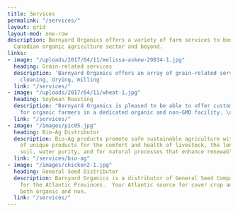 ```yaml
---
title: Services
permalink: "/services/"
layout: grid
layout-mod: one-row
description: Barnyard Organics offers a variety of farm services to benefit the Atlantic
  Canadian organic agriculture sector and beyond.
links:
- image: "/uploads/2017/04/11/melissa-askew-29034-1.jpg"
  heading: Grain-related services
  description: 'Barnyard Organics offers an array of grain-related services, including:
    cleaning, drying, milling'
  link: "/services/"
- image: "/uploads/2017/04/11/wheat-1.jpg"
  heading: Soybean Roasting
  description: "Barnyard Organics is pleased to be able to offer custom soybean roasting
    for organic farmers in a dedicated organic and non-GMO facility. \n"
  link: "/services/"
- image: "/images/pic05.jpg"
  heading: Bio-Ag Distributor
  description: Bio-Ag products promote safe sustainable agriculture with a variety
    of unique products for the comfort and health of livestock, the longevity of our
    soil, water purity, and for natural processes that enhance renewable resources.
  link: "/services/bio-ag"
- image: "/images/chicken2-1.jpg"
  heading: General Seed Distributor
  description: Barnyard Organics is a distributor of General Seed Company’s products
    for the Atlantic Provinces.  Your Atlantic source for cover crop and forage seeds,
    both organic and non.
  link: "/services/"
---
```

